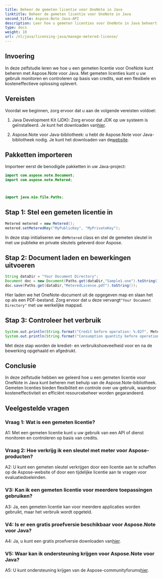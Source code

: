 ```yaml
---
title: Beheer de gemeten licentie voor OneNote in Java
linktitle: Beheer de gemeten licentie voor OneNote in Java
second_title: Aspose.Note Java-API
description: Leer hoe u gemeten licenties voor OneNote in Java beheert met behulp van de Aspose.Note-bibliotheek. Beheer het gebruik, bewaak kredieten en optimaliseer de kosten efficiënt.
type: docs
weight: 10
url: /nl/java/licensing-java/manage-metered-license/
---
```

## Invoering

In deze zelfstudie leren we hoe u een gemeten licentie voor OneNote kunt beheren met Aspose.Note voor Java. Met gemeten licenties kunt u uw gebruik monitoren en controleren op basis van credits, wat een flexibele en kosteneffectieve oplossing oplevert.

## Vereisten

Voordat we beginnen, zorg ervoor dat u aan de volgende vereisten voldoet:

1.  Java Development Kit (JDK): Zorg ervoor dat JDK op uw systeem is geïnstalleerd. Je kunt het downloaden van[hier](https://www.oracle.com/java/technologies/javase-jdk11-downloads.html).
   
2. Aspose.Note voor Java-bibliotheek: u hebt de Aspose.Note voor Java-bibliotheek nodig. Je kunt het downloaden van de[website](https://releases.aspose.com/note/java/).

## Pakketten importeren

Importeer eerst de benodigde pakketten in uw Java-project:

```java
import com.aspose.note.Document;
import com.aspose.note.Metered;



import java.nio.file.Paths;
```

## Stap 1: Stel een gemeten licentie in

```java
Metered metered = new Metered();
metered.setMeteredKey("MyPublicKey", "MyPrivateKey");
```

 In deze stap initialiseren we de`Metered` class en stel de gemeten sleutel in met uw publieke en private sleutels geleverd door Aspose.

## Stap 2: Document laden en bewerkingen uitvoeren

```java
String dataDir = "Your Document Directory";
Document doc = new Document(Paths.get(dataDir,"Sample1.one").toString());
doc.save(Paths.get(dataDir,"MeteredLicense.pdf").toString());
```

 Hier laden we het OneNote-document uit de opgegeven map en slaan het op als een PDF-bestand. Zorg ervoor dat u deze vervangt`"Your Document Directory"` met uw werkelijke mappad.

## Stap 3: Controleer het verbruik

```java
System.out.println(String.format("Credit before operation: %.02f", Metered.getConsumptionCredit()));
System.out.println(String.format("Consumption quantity before operation: %.02f", Metered.getConsumptionQuantity()));
```

Met deze stap worden de krediet- en verbruikshoeveelheid voor en na de bewerking opgehaald en afgedrukt.

## Conclusie

In deze zelfstudie hebben we geleerd hoe u een gemeten licentie voor OneNote in Java kunt beheren met behulp van de Aspose.Note-bibliotheek. Gemeten licenties bieden flexibiliteit en controle over uw gebruik, waardoor kosteneffectiviteit en efficiënt resourcebeheer worden gegarandeerd.

## Veelgestelde vragen

### Vraag 1: Wat is een gemeten licentie?

A1: Met een gemeten licentie kunt u uw gebruik van een API of dienst monitoren en controleren op basis van credits.
   
### Vraag 2: Hoe verkrijg ik een sleutel met meter voor Aspose-producten?

A2: U kunt een gemeten sleutel verkrijgen door een licentie aan te schaffen op de Aspose-website of door een tijdelijke licentie aan te vragen voor evaluatiedoeleinden.
   
### V3: Kan ik een gemeten licentie voor meerdere toepassingen gebruiken?

A3: Ja, een gemeten licentie kan voor meerdere applicaties worden gebruikt, maar het verbruik wordt opgeteld.
   
### V4: Is er een gratis proefversie beschikbaar voor Aspose.Note voor Java?

 A4: Ja, u kunt een gratis proefversie downloaden van[hier](https://releases.aspose.com/).
   
### V5: Waar kan ik ondersteuning krijgen voor Aspose.Note voor Java?

 A5: U kunt ondersteuning krijgen van de Aspose-communityforums[hier](https://forum.aspose.com/c/note/28).